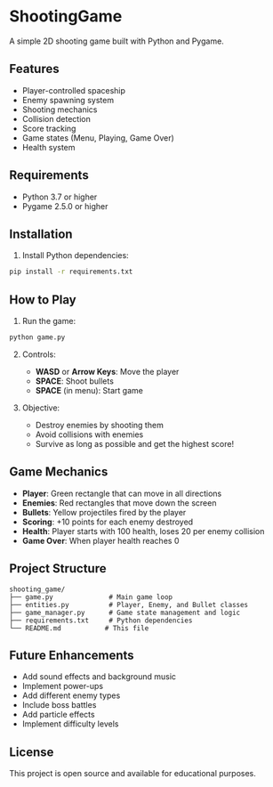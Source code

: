 # ShootingGame

A simple 2D shooting game built with Python and Pygame.

## Features

- Player-controlled spaceship
- Enemy spawning system
- Shooting mechanics
- Collision detection
- Score tracking
- Game states (Menu, Playing, Game Over)
- Health system

## Requirements

- Python 3.7 or higher
- Pygame 2.5.0 or higher

## Installation

1. Install Python dependencies:
```bash
pip install -r requirements.txt
```

## How to Play

1. Run the game:
```bash
python game.py
```

2. Controls:
   - **WASD** or **Arrow Keys**: Move the player
   - **SPACE**: Shoot bullets
   - **SPACE** (in menu): Start game

3. Objective:
   - Destroy enemies by shooting them
   - Avoid collisions with enemies
   - Survive as long as possible and get the highest score!

## Game Mechanics

- **Player**: Green rectangle that can move in all directions
- **Enemies**: Red rectangles that move down the screen
- **Bullets**: Yellow projectiles fired by the player
- **Scoring**: +10 points for each enemy destroyed
- **Health**: Player starts with 100 health, loses 20 per enemy collision
- **Game Over**: When player health reaches 0

## Project Structure

```
shooting_game/
├── game.py              # Main game loop
├── entities.py          # Player, Enemy, and Bullet classes
├── game_manager.py      # Game state management and logic
├── requirements.txt     # Python dependencies
└── README.md           # This file
```

## Future Enhancements

- Add sound effects and background music
- Implement power-ups
- Add different enemy types
- Include boss battles
- Add particle effects
- Implement difficulty levels

## License

This project is open source and available for educational purposes.
